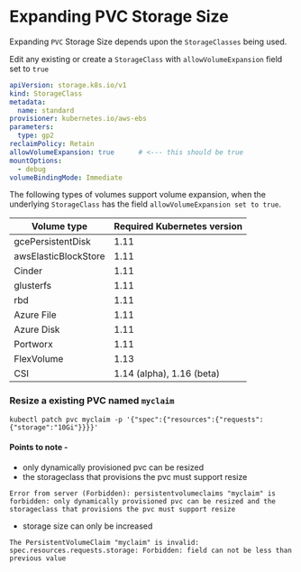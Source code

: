 # Expanding PVC Storage Size

Expanding `PVC` Storage Size depends upon the `StorageClasses` being used.

Edit any existing or create a `StorageClass` with `allowVolumeExpansion` field set to `true`

```yaml
apiVersion: storage.k8s.io/v1
kind: StorageClass
metadata:
  name: standard
provisioner: kubernetes.io/aws-ebs
parameters:
  type: gp2
reclaimPolicy: Retain
allowVolumeExpansion: true      # <--- this should be true
mountOptions:
  - debug
volumeBindingMode: Immediate
```

The following types of volumes support volume expansion, when the underlying `StorageClass` has the field `allowVolumeExpansion set to true`.

|Volume type | Required Kubernetes version|
|----|----|
|gcePersistentDisk	|1.11|
|awsElasticBlockStore	|1.11|
|Cinder	|1.11|
|glusterfs	|1.11|
|rbd	|1.11|
|Azure File	|1.11|
|Azure Disk	|1.11|
|Portworx	|1.11|
|FlexVolume	|1.13|
|CSI	|1.14 (alpha), 1.16 (beta)|

### Resize a existing PVC named `myclaim`
```
kubectl patch pvc myclaim -p '{"spec":{"resources":{"requests":{"storage":"10Gi"}}}}'
```
#### Points to note -
- only dynamically provisioned pvc can be resized
- the storageclass that provisions the pvc must support resize
```
Error from server (Forbidden): persistentvolumeclaims "myclaim" is forbidden: only dynamically provisioned pvc can be resized and the storageclass that provisions the pvc must support resize
```
- storage size can only be increased 
```
The PersistentVolumeClaim "myclaim" is invalid: spec.resources.requests.storage: Forbidden: field can not be less than previous value
```